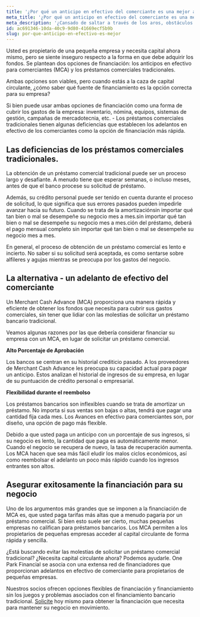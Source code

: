 ```yaml
---
title: '¿Por qué un anticipo en efectivo del comerciante es una mejor alternativa que un préstamo comercial?'
meta_title: '¿Por qué un anticipo en efectivo del comerciante es una mejor alternativa que un préstamo comercial?'
meta_description: '¿Cansado de saltar a través de los aros, obstáculos y problemas asociados con la obtención de un préstamo comercial bancario tradicional? Entonces, un adelanto en efectivo de comerciante puede ser la opción correcta para usted.'
id: ac691346-10da-40c9-9d80-41669ecf5b9b
slug: por-que-anticipo-en-efectivo-es-mejor
---
```

Usted es propietario de una pequeña empresa y necesita capital ahora mismo, pero se siente inseguro respecto a la forma en que debe adquirir los fondos. Se plantean dos opciones de financiación: los anticipos en efectivo para comerciantes (MCA) y los préstamos comerciales tradicionales. 

Ambas opciones son viables, pero cuando estás a la caza de capital circulante, ¿cómo saber qué fuente de financiamiento es la opción correcta para su empresa? 

Si bien puede usar ambas opciones de financiación como una forma de cubrir los gastos de la empresa: inventario, nómina, equipos, sistemas de gestión, campañas de mercadotecnia, etc. - Los préstamos comerciales tradicionales tienen algunas deficiencias que establecen los adelantos en efectivo de los comerciantes como la opción de financiación más rápida. 

## Las deficiencias de los préstamos comerciales tradicionales.

La obtención de un préstamo comercial tradicional puede ser un proceso largo y desafiante. A menudo tiene que esperar semanas, o incluso meses, antes de que el banco procese su solicitud de préstamo.

Además, su crédito personal puede ser tenido en cuenta durante el proceso de solicitud, lo que significa que sus errores pasados pueden impedirle avanzar hacia su futuro. Cuando se trata de la amortizaciónsin importar qué tan bien o mal se desempeñe su negocio mes a mes.sin importar qué tan bien o mal se desempeñe su negocio mes a mes.ción del préstamo, deberá el pago mensual completo sin importar qué tan bien o mal se desempeñe su negocio mes a mes.  

En general, el proceso de obtención de un préstamo comercial es lento e incierto. No saber si su solicitud será aceptada, es como sentarse sobre alfileres y agujas mientras se preocupa por los gastos del negocio. 

## La alternativa - un adelanto de efectivo del comerciante

Un Merchant Cash Advance (MCA) proporciona una manera rápida y eficiente de obtener los fondos que necesita para cubrir sus gastos comerciales, sin tener que lidiar con las molestias de solicitar un préstamo bancario tradicional. 

Veamos algunas razones por las que debería considerar financiar su empresa con un MCA, en lugar de solicitar un préstamo comercial.  

**Alto Porcentaje de Aprobación**

Los bancos se centran en su historial crediticio pasado. A los proveedores de Merchant Cash Advance les preocupa su capacidad actual para pagar un anticipo. Estos analizan el historial de ingresos de su empresa, en lugar de su puntuación de crédito personal o empresarial.


**Flexibilidad durante el reembolso**

Los préstamos bancarios son inflexibles cuando se trata de amortizar un préstamo. No importa si sus ventas son bajas o altas, tendrá que pagar una cantidad fija cada mes. Los Avances en efectivo para comerciantes son, por diseño, una opción de pago más flexible. 

Debido a que usted paga un anticipo con un porcentaje de sus ingresos, si su negocio es lento, la cantidad que paga es automáticamente menor. Cuando el negocio se recupera de nuevo, la tasa de recuperación aumenta. Los MCA hacen que sea más fácil eludir los malos ciclos económicos, así como reembolsar el adelanto un poco más rápido cuando los ingresos entrantes son altos.  

## Asegurar exitosamente la financiación para su negocio

Uno de los argumentos más grandes que se imponen a la financiación de MCA es, que usted paga tarifas más altas que a menudo pagaría por un préstamo comercial. Si bien esto suele ser cierto, muchas pequeñas empresas no califican para préstamos bancarios. Los MCA permiten a los propietarios de pequeñas empresas acceder al capital circulante de forma rápida y sencilla.

¿Está buscando evitar las molestias de solicitar un préstamo comercial tradicional? ¿Necesita capital circulante ahora? Podemos ayudarle. One Park Financial se asocia con una extensa red de financiadores que proporcionan adelantos en efectivo de comerciante para propietarios de pequeñas empresas. 

Nuestros socios ofrecen opciones flexibles de financiación y financiamiento sin los juegos y problemas asociados con el financiamiento bancario tradicional. [Solicite]( https://www.oneparkfinancial.com/es/) hoy mismo para obtener la financiación que necesita para mantener su negocio en movimiento.
